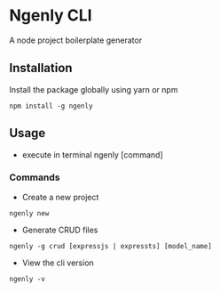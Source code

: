 # Ngenly CLI

A node project boilerplate generator

## Installation

Install the package globally using yarn or npm

```console
npm install -g ngenly
```

## Usage

- execute in terminal
  ngenly [command]

### Commands

- Create a new project

```console
ngenly new
```

- Generate CRUD files
```console
ngenly -g crud [expressjs | expressts] [model_name]
```

- View the cli version

```console
ngenly -v
```
